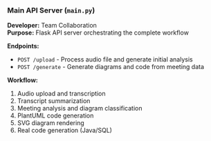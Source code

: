 ### Main API Server (`main.py`)

**Developer:** Team Collaboration  
**Purpose:** Flask API server orchestrating the complete workflow

**Endpoints:**

- `POST /upload` - Process audio file and generate initial analysis
- `POST /generate` - Generate diagrams and code from meeting data

**Workflow:**

1. Audio upload and transcription
2. Transcript summarization
3. Meeting analysis and diagram classification
4. PlantUML code generation
5. SVG diagram rendering
6. Real code generation (Java/SQL)